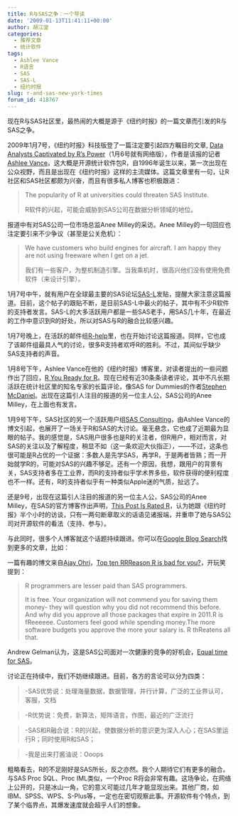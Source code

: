 ```yaml
---
title: R与SAS之争：一个导读
date: '2009-01-13T11:41:11+00:00'
author: 胡江堂
categories:
  - 推荐文章
  - 统计软件
tags:
  - Ashlee Vance
  - R语言
  - SAS
  - SAS-L
  - 纽约时报
slug: r-and-sas-new-york-times
forum_id: 418767
---
```


现在R与SAS社区里，最热闹的大概是源于《纽约时报》的一篇文章而引发的R与SAS之争。

2009年1月7号，《纽约时报》科技版登了一篇注定要引起四方瞩目的文章, [Data Analysts Captivated by R’s Power](http://www.nytimes.com/2009/01/07/technology/business-computing/07program.html)（1月6号就有网络版），作者是该报的记者[Ashlee Vance](http://topics.nytimes.com/top/reference/timestopics/people/v/ashlee_vance/index.html?inline=nyt-per)。这大概是开源统计软件包R，自1996年诞生以来，第一次出现在公众视野，而且是出现在《纽约时报》这样的主流媒体。这篇文章里有一句，让R社区和SAS社区都颇为兴奋，而且有很多私人博客也积极跟进：
<!--more-->

> The popularity of R at universities could threaten SAS Institute.
>
> R软件的兴起，可能会威胁到SAS公司在数据分析领域的地位。

报道中有对SAS公司一位市场总监Anee Milley的采访。Anee Milley的一句回应也注定要引来不少争议（甚至是公关危机）：

> We have customers who build engines for aircraft. I am happy they are not using freeware when I get on a jet.
>
> 我们有一些客户，为整机制造引擎。当我乘机时，很高兴他们没有使用免费软件（来设计引擎）。

1月7号中午，就有用户在全球最主要的SAS论坛[SAS-L](http://www.listserv.uga.edu/cgi-bin/wa?A1=ind0901b&L=sas-l#44)发贴，提醒大家注意这篇报道。目前，这个帖子的跟贴不断，是目前SAS-L中最火的帖子，其中有不少R软件的支持者发言。SAS-L的大多活跃用户都是一些SAS老手，用SAS几十年，在最近的工作中意识到R的好处，所以对SAS与R的融合比较感兴趣。



1月7号晚上，在活跃的邮件组[R-help](http://groups.google.com/group/r-help-archive/browse_thread/thread/5502fdc60d063833/352fc11a5b833f12)里，也在开始讨论这篇报道。同样，它也成了该邮件组最具人气的讨论，很多R支持者欢呼R的胜利。不过，其间似乎缺少SAS支持者的声音。

1月8号下午，Ashlee Vance在他的《纽约时报》博客里，对读者提出的一些问题作出了回应，[R You Ready for R](http://bits.blogs.nytimes.com/2009/01/08/r-you-ready-for-r/)。现在已经有近30条条读者评论，其中不凡长期活跃在统计社区里的知名专家的长篇评论，像SAS for Dummies的作者[Stephen McDaniel](http://stephenmcdaniel.us)。出现在这篇引人注目的报道的另一位主人公，SAS公司的Anee Milley，在上面也有发言。

1月9号下午，SAS社区的另一个活跃用户组[SAS Consulting](http://groups.google.com/group/sasconsulting/topics)，由Ashlee Vance的博文引起，也展开了一场关于R和SAS的大讨论。毫无悬念，它也成了近期最为显眼的帖子。我的感觉是，SAS用户很多也是R的关注者，但R用户，相对而言，对SAS的关注以及了解程度，稍显不如（这一条欢迎大伙指正），——不过，这条也很可能是R占优的一个证据：多数人是先学SAS，再学R，于是两者皆熟；而一开始就学R的，可能对SAS的兴趣不够足。还有一个原因，我想，跟用户的背景有关，SAS支持者多在工业界，而R的支持者似乎学术界多些，软件获得的便利程度也不一样。还有，R的支持者似乎有一种类似Apple迷的气质，扯远了。

还是9号，出现在这篇引人注目的报道的另一位主人公，SAS公司的Anee Milley，在SAS的官方博客作出声明，[This Post Is Rated R](http://blogs.sas.com/sascom/index.php?/archives/434-This-post-is-rated-R.html)，认为她跟《纽约时报》半个小时的访谈，只有一两句断章取义的话语见诸报端，并重申了她与SAS公司对开源软件的看法（支持、参与）。

与此同时，很多个人博客就这个话题持续跟进。你可以在[Google Blog Search](http://blogsearch.google.com/blogsearch?hl=en&ie=UTF-8&q=R+SAS&btnG=Search+Blogs)找到更多的文章，比如：

一篇有趣的博文来自[Ajay Ohri](http://www.decisionstats.com/)，[Top ten RRReason R is bad for you?](http://smartdatacollective.com/Home/15756)，开玩笑提到：

> R programmers are lesser paid than SAS programmers.
>
> It is free. Your organization will not commend you for saving them money- they will question why you did not recommend this before. And why did you approve all those packages that expire in 2011.R is fReeeeee. Customers feel good while spending money.The more software budgets you approve the more your salary is. R thReatens all that.

Andrew Gelman认为，这是SAS公司面对一次健康的竞争的好机会，[Equal time for SAS](http://www.stat.columbia.edu/~cook/movabletype/archives/2009/01/equal-time-for.html)。

讨论正在持续中，我们不妨继续跟进。目前，各方的言论可以分为四类：

> -SAS优势说：处理海量数据，数据管理，并行计算，广泛的工业界认可，客服，文档

> -R优势说：免费，新算法，矩阵语言，作图，最近的广泛流行

> -SAS和R融合说：R的兴起，使数据分析的意识更为深入人心；在SAS里运行R；同时使用R和SAS；

> -我是出来打酱油说：Ooops

粗略看去，R的不足刚好是SAS所长，反之亦然。我个人期待它们有更多的融合。与SAS Proc SQL、Proc IML类似，一个Proc R将会非常有趣。这场争论，在网络上公开的，只是冰山一角，它的意义可能过几年才能显现出来。其他厂商，如IBM、SPSS、WPS、S-Plus等，一定也在密切观察此事。开源软件有个特点，到了某个临界点，其爆发速度就会超乎人们的想象。
